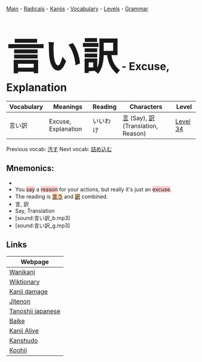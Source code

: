 <style> bigfont {font-size: 100px}</style>
[Main](../README.md) -
[Radicals](../radicals.md) -
[Kanjis](../kanjis.md) -
[Vocabulary](../vocabulary.md) -
[Levels](../levels.md) -
[Grammar](../grammar.md)
# <bigfont> 言い訳</bigfont> - Excuse, Explanation 

| Vocabulary | Meanings | Reading | Characters | Level |
| --- | --- | --- | --- | --- |
| 言い訳 | Excuse, Explanation | いいわけ |  [言](../kanjis/言.md) (Say), [訳](../kanjis/訳.md) (Translation, Reason) | [Level 34](../levels/wk_level34.md) |

Previous vocab: [汚す](汚す.md) Next vocab: [詰め込む](詰め込む.md) 

## Mnemonics:

* 
* You <span style="background-color:#ffcccb"> say</span> a <span style="background-color:#ffcccb"> reason</span> for your actions, but really it's just an <span style="background-color:#ffcccb"> excuse</span>.
* The reading is <span style="background-color:#fed8b1"> [言う](https://jisho.org/search/言う)</span> and <span style="background-color:#fed8b1"> [訳](https://jisho.org/search/訳)</span> combined.
* 言, 訳
* Say, Translation
* [sound:言い訳_b.mp3]
* [sound:言い訳_g.mp3]


## Links 

| Webpage |
| --- |
| [Wanikani          ](https://www.wanikani.com/kanji/言い訳) |
| [Wiktionary        ](https://en.wiktionary.org/wiki/言い訳) |
| [Kanji damage      ](http://www.kanjidamage.com/kanji/search?utf8=✓&q=言い訳) |
| [Jitenon           ](https://jitenon.com/kanji/言い訳) |
| [Tanoshii japanese ](https://www.tanoshiijapanese.com/dictionary/kanji.cfm?k=言い訳) |
| [Baike             ](https://baike.baidu.com/item/言い訳) |
| [Kanji Alive       ](https://app.kanjialive.com/言い訳) |
| [Kanshudo          ](https://www.kanshudo.com/searchmn?q=言い訳) |
| [Koohii            ](https://kanji.koohii.com/study/kanji/言い訳) |
